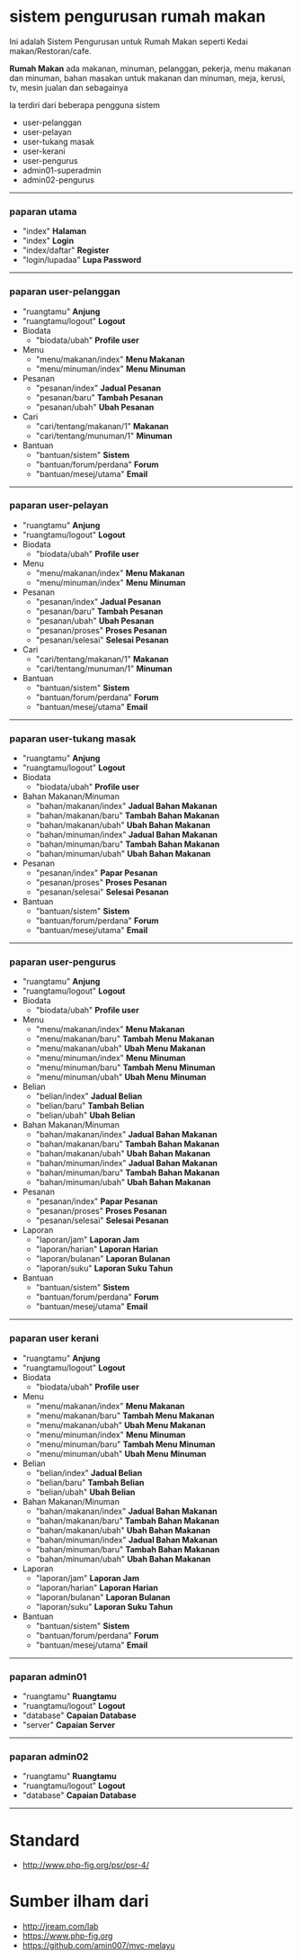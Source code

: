 # sistem pengurusan rumah makan
Ini adalah Sistem Pengurusan untuk Rumah Makan seperti Kedai makan/Restoran/cafe.

**Rumah Makan** ada makanan, minuman, pelanggan, pekerja, menu makanan dan minuman,
bahan masakan untuk makanan dan minuman, meja, kerusi, tv, mesin jualan dan sebagainya

Ia terdiri dari beberapa pengguna sistem
* user-pelanggan
* user-pelayan
* user-tukang masak
* user-kerani
* user-pengurus
* admin01-superadmin
* admin02-pengurus

___
### paparan utama
* "index" **Halaman**
* "index" **Login**
* "index/daftar" **Register**
* "login/lupadaa" **Lupa Password**

___
### paparan user-pelanggan
* "ruangtamu" **Anjung**
* "ruangtamu/logout" **Logout**
* Biodata
  * "biodata/ubah" **Profile user**
* Menu
  * "menu/makanan/index" **Menu Makanan**
  * "menu/minuman/index" **Menu Minuman**
* Pesanan
  * "pesanan/index" **Jadual Pesanan**
  * "pesanan/baru" **Tambah Pesanan**
  * "pesanan/ubah" **Ubah Pesanan**
* Cari
  * "cari/tentang/makanan/1" **Makanan**
  * "cari/tentang/munuman/1" **Minuman**
* Bantuan
  * "bantuan/sistem" **Sistem**
  * "bantuan/forum/perdana" **Forum**
  * "bantuan/mesej/utama" **Email**

___
### paparan user-pelayan
* "ruangtamu" **Anjung**
* "ruangtamu/logout" **Logout**
* Biodata
  * "biodata/ubah" **Profile user**
* Menu
  * "menu/makanan/index" **Menu Makanan**
  * "menu/minuman/index" **Menu Minuman**
* Pesanan
  * "pesanan/index" **Jadual Pesanan**
  * "pesanan/baru" **Tambah Pesanan**
  * "pesanan/ubah" **Ubah Pesanan**
  * "pesanan/proses" **Proses Pesanan**
  * "pesanan/selesai" **Selesai Pesanan**
* Cari
  * "cari/tentang/makanan/1" **Makanan**
  * "cari/tentang/munuman/1" **Minuman**
* Bantuan
  * "bantuan/sistem" **Sistem**
  * "bantuan/forum/perdana" **Forum**
  * "bantuan/mesej/utama" **Email**

___
### paparan user-tukang masak
* "ruangtamu" **Anjung**
* "ruangtamu/logout" **Logout**
* Biodata
  * "biodata/ubah" **Profile user**
* Bahan Makanan/Minuman
  * "bahan/makanan/index" **Jadual Bahan Makanan**
  * "bahan/makanan/baru" **Tambah Bahan Makanan**
  * "bahan/makanan/ubah" **Ubah Bahan Makanan**
  * "bahan/minuman/index" **Jadual Bahan Makanan**
  * "bahan/minuman/baru" **Tambah Bahan Makanan**
  * "bahan/minuman/ubah" **Ubah Bahan Makanan**
* Pesanan
  * "pesanan/index" **Papar Pesanan**
  * "pesanan/proses" **Proses Pesanan**
  * "pesanan/selesai" **Selesai Pesanan**
* Bantuan
  * "bantuan/sistem" **Sistem**
  * "bantuan/forum/perdana" **Forum**
  * "bantuan/mesej/utama" **Email**

___
### paparan user-pengurus
* "ruangtamu" **Anjung**
* "ruangtamu/logout" **Logout**
* Biodata
  * "biodata/ubah" **Profile user**
* Menu
  * "menu/makanan/index" **Menu Makanan**
  * "menu/makanan/baru" **Tambah Menu Makanan**
  * "menu/makanan/ubah" **Ubah Menu Makanan**
  * "menu/minuman/index" **Menu Minuman**
  * "menu/minuman/baru" **Tambah Menu Minuman**
  * "menu/minuman/ubah" **Ubah Menu Minuman**
* Belian
  * "belian/index" **Jadual Belian**
  * "belian/baru" **Tambah Belian**
  * "belian/ubah" **Ubah Belian**
* Bahan Makanan/Minuman
  * "bahan/makanan/index" **Jadual Bahan Makanan**
  * "bahan/makanan/baru" **Tambah Bahan Makanan**
  * "bahan/makanan/ubah" **Ubah Bahan Makanan**
  * "bahan/minuman/index" **Jadual Bahan Makanan**
  * "bahan/minuman/baru" **Tambah Bahan Makanan**
  * "bahan/minuman/ubah" **Ubah Bahan Makanan**
* Pesanan
  * "pesanan/index" **Papar Pesanan**
  * "pesanan/proses" **Proses Pesanan**
  * "pesanan/selesai" **Selesai Pesanan**
* Laporan
  * "laporan/jam" **Laporan Jam**
  * "laporan/harian" **Laporan Harian**
  * "laporan/bulanan" **Laporan Bulanan**
  * "laporan/suku" **Laporan Suku Tahun**
* Bantuan
  * "bantuan/sistem" **Sistem**
  * "bantuan/forum/perdana" **Forum**
  * "bantuan/mesej/utama" **Email**

___
### paparan user kerani
* "ruangtamu" **Anjung**
* "ruangtamu/logout" **Logout**
* Biodata
  * "biodata/ubah" **Profile user**
* Menu
  * "menu/makanan/index" **Menu Makanan**
  * "menu/makanan/baru" **Tambah Menu Makanan**
  * "menu/makanan/ubah" **Ubah Menu Makanan**
  * "menu/minuman/index" **Menu Minuman**
  * "menu/minuman/baru" **Tambah Menu Minuman**
  * "menu/minuman/ubah" **Ubah Menu Minuman**
* Belian
  * "belian/index" **Jadual Belian**
  * "belian/baru" **Tambah Belian**
  * "belian/ubah" **Ubah Belian**
* Bahan Makanan/Minuman
  * "bahan/makanan/index" **Jadual Bahan Makanan**
  * "bahan/makanan/baru" **Tambah Bahan Makanan**
  * "bahan/makanan/ubah" **Ubah Bahan Makanan**
  * "bahan/minuman/index" **Jadual Bahan Makanan**
  * "bahan/minuman/baru" **Tambah Bahan Makanan**
  * "bahan/minuman/ubah" **Ubah Bahan Makanan**
* Laporan
  * "laporan/jam" **Laporan Jam**
  * "laporan/harian" **Laporan Harian**
  * "laporan/bulanan" **Laporan Bulanan**
  * "laporan/suku" **Laporan Suku Tahun**
* Bantuan
  * "bantuan/sistem" **Sistem**
  * "bantuan/forum/perdana" **Forum**
  * "bantuan/mesej/utama" **Email**

___
### paparan admin01
* "ruangtamu" **Ruangtamu**
* "ruangtamu/logout" **Logout**
* "database" **Capaian Database**
* "server" **Capaian Server**

___
### paparan admin02
* "ruangtamu" **Ruangtamu**
* "ruangtamu/logout" **Logout**
* "database" **Capaian Database**

___
# Standard
* http://www.php-fig.org/psr/psr-4/

# Sumber ilham dari
* http://jream.com/lab
* https://www.php-fig.org
* https://github.com/amin007/mvc-melayu